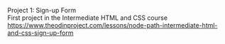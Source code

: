 Project 1: Sign-up Form
<br>
First project in the Intermediate HTML and CSS course
<br>
https://www.theodinproject.com/lessons/node-path-intermediate-html-and-css-sign-up-form
